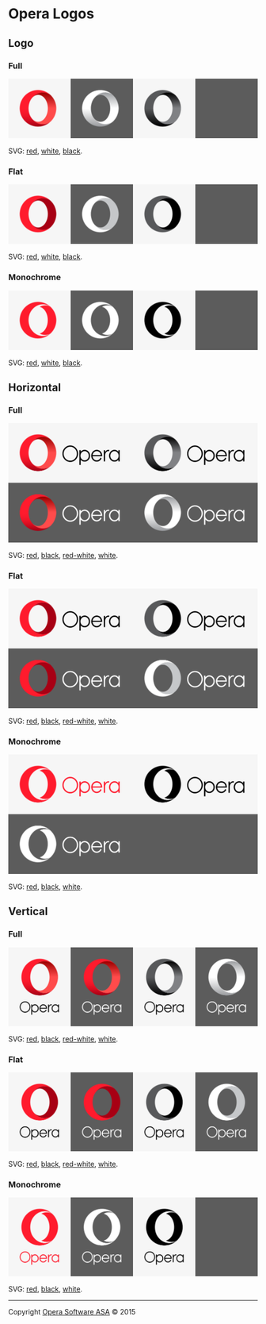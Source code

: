 # Opera Logos

## Logo

### Full

![](pictures/l-full.png)

SVG: [red](dest/logo/full-red.svg), [white](dest/logo/full-white.svg), [black](dest/logo/full-black.svg).

### Flat

![](pictures/l-flat.png)

SVG: [red](dest/logo/flat-red.svg), [white](dest/logo/flat-white.svg), [black](dest/logo/flat-black.svg).

### Monochrome

![](pictures/l-mono.png)

SVG: [red](dest/logo/mono-red.svg), [white](dest/logo/mono-white.svg), [black](dest/logo/mono-black.svg).

## Horizontal

### Full

![](pictures/h-full.png)

SVG: [red](dest/horizontal/full-red.svg), [black](dest/horizontal/full-black.svg), [red-white](dest/horizontal/full-red-white.svg), [white](dest/horizontal/full-white.svg).

### Flat

![](pictures/h-flat.png)

SVG: [red](dest/horizontal/flat-red.svg), [black](dest/horizontal/flat-black.svg), [red-white](dest/horizontal/flat-red-white.svg), [white](dest/horizontal/flat-white.svg).

### Monochrome

![](pictures/h-mono.png)

SVG: [red](dest/horizontal/mono-red.svg), [black](dest/horizontal/mono-black.svg), [white](dest/horizontal/mono-white.svg).

## Vertical

### Full

![](pictures/v-full.png)

SVG: [red](dest/vertical/full-red.svg), [black](dest/vertical/full-black.svg), [red-white](dest/vertical/full-red-white.svg), [white](dest/vertical/full-white.svg).

### Flat

![](pictures/v-flat.png)

SVG: [red](dest/vertical/flat-red.svg), [black](dest/vertical/flat-black.svg), [red-white](dest/vertical/flat-red-white.svg), [white](dest/vertical/flat-white.svg).

### Monochrome

![](pictures/v-mono.png)

SVG: [red](dest/vertical/mono-red.svg), [black](dest/vertical/mono-black.svg), [white](dest/vertical/mono-white.svg).

---
Copyright [Opera Software ASA](http://opera.com) © 2015
